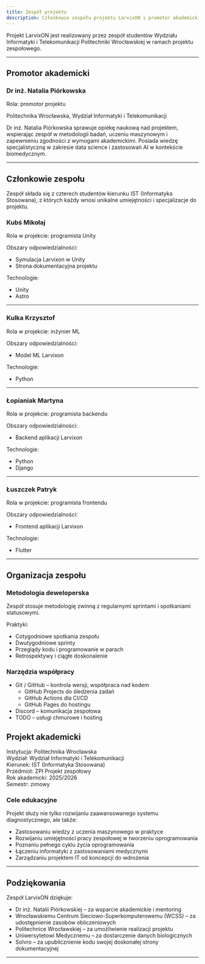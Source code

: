 ```yaml
---
title: Zespół projektu
description: Członkowie zespołu projektu LarvixON i promotor akademicki
---
```


Projekt LarvixON jest realizowany przez zespół studentów Wydziału Informatyki i Telekomunikacji Politechniki Wrocławskiej w ramach projektu zespołowego.

---

## Promotor akademicki

### Dr inż. Natalia Piórkowska

Rola: promotor projektu

Politechnika Wrocławska, Wydział Informatyki i Telekomunikacji

Dr inż. Natalia Piórkowska sprawuje opiekę naukową nad projektem, wspierając zespół w metodologii badań, uczeniu maszynowym i zapewnieniu zgodności z wymogami akademickimi. Posiada wiedzę specjalistyczną w zakresie data science i zastosowań AI w kontekście biomedycznym.

---

## Członkowie zespołu

Zespół składa się z czterech studentów kierunku IST (Informatyka Stosowana), z których każdy wnosi unikalne umiejętności i specjalizacje do projektu.

### Kubś Mikołaj

Rola w projekcie: programista Unity

Obszary odpowiedzialności:

- Symulacja Larvixon w Unity
- Strona dokumentacyjna projektu

Technologie:

- Unity
- Astro

---

### Kulka Krzysztof

Rola w projekcie: inżynier ML

Obszary odpowiedzialności:

- Model ML Larvixon

Technologie:

- Python

---

### Łopianiak Martyna

Rola w projekcie: programista backendu

Obszary odpowiedzialności:

- Backend aplikacji Larvixon

Technologie:

- Python
- Django

---

### Łuszczek Patryk

Rola w projekcie: programista frontendu

Obszary odpowiedzialności:

- Frontend aplikacji Larvixon

Technologie:

- Flutter

---

## Organizacja zespołu

### Metodologia deweloperska

Zespół stosuje metodologię zwinną z regularnymi sprintami i spotkaniami statusowymi.

Praktyki:

- Cotygodniowe spotkania zespołu
- Dwutygodniowe sprinty
- Przeglądy kodu i programowanie w parach
- Retrospektywy i ciągłe doskonalenie

### Narzędzia współpracy

- Git / GitHub – kontrola wersji, współpraca nad kodem
  - GitHub Projects do śledzenia zadań
  - GitHub Actions dla CI/CD
  - GitHub Pages do hostingu
- Discord – komunikacja zespołowa
- TODO – usługi chmurowe i hosting

## Projekt akademicki

Instytucja: Politechnika Wrocławska  
Wydział: Wydział Informatyki i Telekomunikacji  
Kierunek: IST (Informatyka Stosowana)  
Przedmiot: ZPI Projekt zespołowy  
Rok akademicki: 2025/2026  
Semestr: zimowy

### Cele edukacyjne

Projekt służy nie tylko rozwijaniu zaawansowanego systemu diagnostycznego, ale także:

- Zastosowaniu wiedzy z uczenia maszynowego w praktyce
- Rozwijaniu umiejętności pracy zespołowej w tworzeniu oprogramowania
- Poznaniu pełnego cyklu życia oprogramowania
- Łączeniu informatyki z zastosowaniami medycznymi
- Zarządzaniu projektem IT od koncepcji do wdrożenia

---

## Podziękowania

Zespół LarvixON dziękuje:

- Dr inż. Natalii Piórkowskiej – za wsparcie akademickie i mentoring
- Wrocławskiemu Centrum Sieciowo-Superkomputerowemu (WCSS) – za udostępnienie zasobów obliczeniowych
- Politechnice Wrocławskiej – za umożliwienie realizacji projektu
- Uniwersytetowi Medycznemu – za dostarczenie danych biologicznych
- Solvro – za upublicznienie kodu swojej doskonałej strony dokumentacyjnej

---
